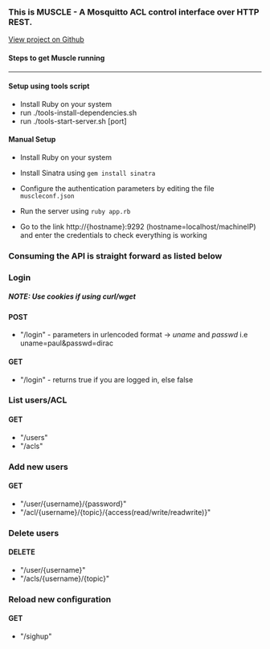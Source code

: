 ### This is MUSCLE - A Mosquitto ACL control interface over HTTP REST. 

[View project on Github](https://github.com/neveisa/MUSCLE)



#### Steps to get Muscle running
---

#### Setup using tools script
* Install Ruby on your system
* run ./tools-install-dependencies.sh
* run ./tools-start-server.sh [port]

#### Manual Setup
* Install Ruby on your system
* Install Sinatra using `gem install sinatra`
* Configure the authentication parameters by editing the file `muscleconf.json`
* Run the server using `ruby app.rb`

* Go to the link http://{hostname}:9292 (hostname=localhost/machineIP) and enter the credentials to check everything is working

### Consuming the API is straight forward as listed below	


### Login 
##### NOTE: Use cookies if using curl/wget
#### POST
* "/login" - parameters in urlencoded format -> *uname* and *passwd* i.e uname=paul&passwd=dirac

#### GET
* "/login" - returns true if you are logged in, else false


### List users/ACL
#### GET	
* 	"/users"
* 	"/acls"

### Add new users
#### GET	
* 	"/user/{username}/{password}"
* 	"/acl/{username}/{topic}/{access(read/write/readwrite)}"

### Delete users
#### DELETE	
* 	"/user/{username}"
* 	"/acls/{username}/{topic}"

### Reload new configuration
#### GET	
* 	"/sighup"


